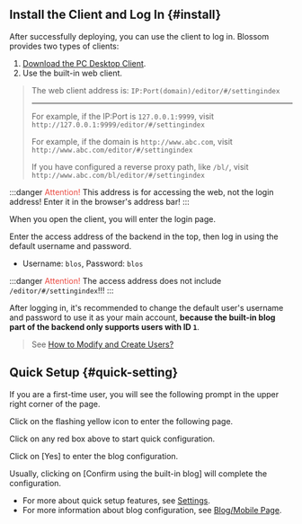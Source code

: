 ## Install the Client and Log In {#install}

After successfully deploying, you can use the client to log in. Blossom provides two types of clients:

1. [Download the PC Desktop Client](../about/download).
2. Use the built-in web client.

> The web client address is: `IP:Port(domain)/editor/#/settingindex`
>
> ---
>
> For example, if the IP:Port is `127.0.0.1:9999`, visit `http://127.0.0.1:9999/editor/#/settingindex`
>
> For example, if the domain is `http://www.abc.com`, visit `http://www.abc.com/editor/#/settingindex`
>
> If you have configured a reverse proxy path, like `/bl/`, visit `http://www.abc.com/bl/editor/#/settingindex`

:::danger <span style="color:#ea483f">Attention!</span>
This address is for accessing the web, not the login address! Enter it in the browser's address bar!
<bl-img src="../../imgs/deploy/client-url.png" width="700px"/>
:::

When you open the client, you will enter the login page.

<bl-img src="../../imgs/setting/login.png" width="700px"/>

Enter the access address of the backend in the top, then log in using the default username and password.

- Username: `blos`, Password: `blos`

:::danger <span style="color:#ea483f">Attention!</span>
The access address does not include `/editor/#/settingindex`!!!
:::

After logging in, it's recommended to change the default user's username and password to use it as your main account, **because the built-in blog part of the backend only supports users with ID `1`**.

> See [How to Modify and Create Users?](../setting)

## Quick Setup {#quick-setting}

If you are a first-time user, you will see the following prompt in the upper right corner of the page.

<bl-img src="../../imgs/setting/caution.gif" width="300px"/>

Click on the flashing yellow icon to enter the following page.

<bl-img src="../../imgs/setting/caution-popover.png" width="400px"/>

Click on any red box above to start quick configuration.

<bl-img src="../../imgs/setting/quick-setting-pic.png" width="650px"/>

Click on [Yes] to enter the blog configuration.

<bl-img src="../../imgs/setting/quick-setting-blog.png" width="650px"/>

Usually, clicking on [Confirm using the built-in blog] will complete the configuration.

- For more about quick setup features, see [Settings](../setting).
- For more information about blog configuration, see [Blog/Mobile Page](./blog).

<bl-img src="../../imgs/setting/quick-setting-completed.png" width="650px"/>
